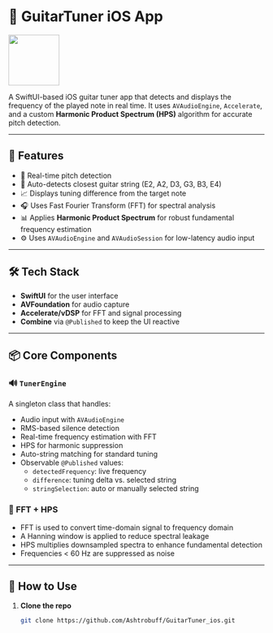 # 🎸 GuitarTuner iOS App
<img src='https://github.com/user-attachments/assets/c07a9eb7-97cb-4430-b854-ce7604b9bfe6' width=100/>

A SwiftUI-based iOS guitar tuner app that detects and displays the frequency of the played note in real time. It uses `AVAudioEngine`, `Accelerate`, and a custom **Harmonic Product Spectrum (HPS)** algorithm for accurate pitch detection.

---

## 🧠 Features

- 🎵 Real-time pitch detection
- 🎸 Auto-detects closest guitar string (E2, A2, D3, G3, B3, E4)
- 📈 Displays tuning difference from the target note
- 🎧 Uses Fast Fourier Transform (FFT) for spectral analysis
- 📊 Applies **Harmonic Product Spectrum** for robust fundamental frequency estimation
- ⚙️ Uses `AVAudioEngine` and `AVAudioSession` for low-latency audio input

---


## 🛠 Tech Stack

- **SwiftUI** for the user interface
- **AVFoundation** for audio capture
- **Accelerate/vDSP** for FFT and signal processing
- **Combine** via `@Published` to keep the UI reactive

---

## 📦 Core Components

### 🔊 `TunerEngine`

A singleton class that handles:

- Audio input with `AVAudioEngine`
- RMS-based silence detection
- Real-time frequency estimation with FFT
- HPS for harmonic suppression
- Auto-string matching for standard tuning
- Observable `@Published` values:
  - `detectedFrequency`: live frequency
  - `difference`: tuning delta vs. selected string
  - `stringSelection`: auto or manually selected string

### 🧮 FFT + HPS

- FFT is used to convert time-domain signal to frequency domain
- A Hanning window is applied to reduce spectral leakage
- HPS multiplies downsampled spectra to enhance fundamental detection
- Frequencies < 60 Hz are suppressed as noise

---

## 🚀 How to Use

1. **Clone the repo**

   ```bash
   git clone https://github.com/Ashtrobuff/GuitarTuner_ios.git
